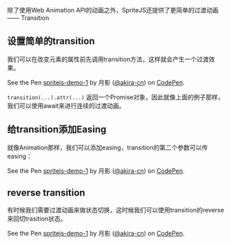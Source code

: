 除了使用Web Animation API的动画之外，SpriteJS还提供了更简单的过渡动画 —— Transition

## 设置简单的transition

我们可以在改变元素的属性前先调用transition方法，这样就会产生一个过渡效果。

<p data-height="396" data-theme-id="light" data-slug-hash="vrbomo" data-default-tab="js,result" data-user="akira-cn" data-embed-version="2" data-pen-title="spritejs-demo-1" class="codepen">See the Pen <a href="https://codepen.io/akira-cn/pen/vrbomo/">spritejs-demo-1</a> by 月影 (<a href="https://codepen.io/akira-cn">@akira-cn</a>) on <a href="https://codepen.io">CodePen</a>.</p>
<script async src="https://static.codepen.io/assets/embed/ei.js"></script>

`transition(...).attr(...)` 返回一个Promise对象，因此就像上面的例子那样，我们可以使用await来进行连续的过渡动画。

## 给transition添加Easing

就像Animation那样，我们可以添加easing，transition的第二个参数可以传easing：

<p data-height="380" data-theme-id="light" data-slug-hash="mKvNLJ" data-default-tab="js,result" data-user="akira-cn" data-embed-version="2" data-pen-title="spritejs-demo-1" class="codepen">See the Pen <a href="https://codepen.io/akira-cn/pen/mKvNLJ/">spritejs-demo-1</a> by 月影 (<a href="https://codepen.io/akira-cn">@akira-cn</a>) on <a href="https://codepen.io">CodePen</a>.</p>
<script async src="https://static.codepen.io/assets/embed/ei.js"></script>

## reverse transition

有时候我们需要过渡动画来做状态切换，这时候我们可以使用transition的reverse来回切trasition状态。

<p data-height="373" data-theme-id="light" data-slug-hash="yEZmZK" data-default-tab="js,result" data-user="akira-cn" data-embed-version="2" data-pen-title="spritejs-demo-1" class="codepen">See the Pen <a href="https://codepen.io/akira-cn/pen/yEZmZK/">spritejs-demo-1</a> by 月影 (<a href="https://codepen.io/akira-cn">@akira-cn</a>) on <a href="https://codepen.io">CodePen</a>.</p>
<script async src="https://static.codepen.io/assets/embed/ei.js"></script>
